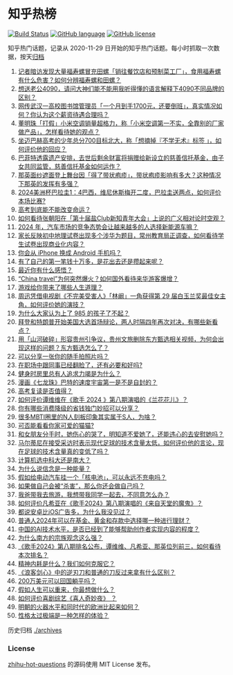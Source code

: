 # 知乎热榜
[![Build Status](https://github.com/ToWeLong/zhihu-hot-questions/workflows/CI/badge.svg)](https://github.com/ToWeLong/zhihu-hot-questions/actions)
[![GitHub language](https://img.shields.io/badge/language-golang-orange.svg)](https://golang.org/)
[![GitHub license](https://img.shields.io/github/license/ToWeLong/zhihu-hot-questions)](https://github.com/ToWeLong/zhihu-hot-questions/blob/main/LICENSE)

知乎热门话题，记录从 2020-11-29 日开始的知乎热门话题。每小时抓取一次数据，按天[归档](./archives)

<!-- BEGIN -->

1. [记者暗访发现大量福寿螺冒充田螺「销往餐饮店和预制菜工厂」，食用福寿螺有什么危害？如何分辨福寿螺和田螺？](https://www.zhihu.com/question/660180885)
1. [想送老公4090，请问大神们能不能用我听得懂的语言解释下4090不同品牌的区别？](https://www.zhihu.com/question/652729281)
1. [网传武汉一高校图书馆管理员「一个月到手1700元，还要倒班」，真实情况如何？你认为这个薪资待遇合理吗？](https://www.zhihu.com/question/660183351)
1. [董明珠「打假」小米空调销量超格力，称「小米空调第一不实，全靠别的厂家做产品」，怎样看待她的观点？](https://www.zhihu.com/question/660250601)
1. [坐迈巴赫高考的少年总分700目标北大，称「想摘掉『不学无术』标签 」，如何评价他的回应？](https://www.zhihu.com/question/659949475)
1. [巴菲特透露遗产安排，去世后剩余财富将捐赠给新设立的慈善信托基金，由子女共同监管，慈善信托基金如何运作？](https://www.zhihu.com/question/660247020)
1. [那英面纱遮面登上舞台因「得了带状疱疹」，带状疱疹影响有多大？这种情况下那英的发挥有多强？](https://www.zhihu.com/question/660244568)
1. [2024美洲杯巴拉圭1：4巴西，维尼休斯梅开二度，巴拉圭送两点，如何评价本场比赛?](https://www.zhihu.com/question/660250406)
1. [高考到底能不能改变命运？](https://www.zhihu.com/question/660076867)
1. [如何看待张朝阳在「第十届盐Club新知青年大会」上说的广义相对论时空观？](https://www.zhihu.com/question/660259122)
1. [2024 年，汽车市场的竞争态势会让越来越多的人选择新能源车嘛？](https://www.zhihu.com/question/660246461)
1. [家长反映初中地理试卷出现多个涉华为题目，常州教育局正调查，如何看待学生试卷出现商业化内容？](https://www.zhihu.com/question/660147159)
1. [你会从 iPhone 换成 Android 手机吗？](https://www.zhihu.com/question/652018528)
1. [有了自己的第一笔钱十万多，是花出去还是攒起来呢？](https://www.zhihu.com/question/660206987)
1. [最近你有什么感悟？](https://www.zhihu.com/question/660165597)
1. [“China travel”为何突然爆火？如何国外看待来华游客爆增？](https://www.zhihu.com/question/659585744)
1. [游戏给你带来了哪些人生道理？](https://www.zhihu.com/question/26956671)
1. [周迅凭借电视剧《不完美受害人》「林阚」一角获得第 29 届白玉兰奖最佳女主角，如何评价她的演技？](https://www.zhihu.com/question/660212148)
1. [为什么大家认为上了 985 的孩子了不起？](https://www.zhihu.com/question/654939134)
1. [拜登和特朗普开始美国大选首场辩论，两人时隔四年再次对决，有哪些新看点？](https://www.zhihu.com/question/660153290)
1. [用「山河破碎」形容贵州引争议‍，贵州文旅删除东方甄选相关视频，为何会出现这样的问题？东方甄选怎么了？](https://www.zhihu.com/question/660244409)
1. [可以分享一张你的随手拍照片吗？](https://www.zhihu.com/question/659279772)
1. [在职场中跟同事已经翻脸了，还有必要和好吗?](https://www.zhihu.com/question/659718260)
1. [健身时房里总有人追求力竭是为什么？](https://www.zhihu.com/question/659815771)
1. [漫画《七龙珠》巴特的速度宇宙第一是不是自封的？](https://www.zhihu.com/question/653721762)
1. [高考复读是否值得？](https://www.zhihu.com/question/660122995)
1. [如何评价谭维维在《歌手 2024 》第八期演唱的《兰花花儿》？](https://www.zhihu.com/question/660214085)
1. [你有哪些消费降级的省钱独门妙招可以分享？](https://www.zhihu.com/question/660206893)
1. [很多MBTI圈里的N人刻板印象其实属于S人，为啥？](https://www.zhihu.com/question/571776696)
1. [可否能看看你家可爱的猫猫?](https://www.zhihu.com/question/443529235)
1. [和女朋友分手时，她伤心的哭了，明知道不爱她了，还能违心的去安慰她吗？](https://www.zhihu.com/question/658136810)
1. [马尔蒂尼在接受采访时表示现代足球的技术含量太低，如何评价他的言论，现在足球的技术含量真的变低了吗？](https://www.zhihu.com/question/660218121)
1. [计算机选中科大还是南大？](https://www.zhihu.com/question/660065278)
1. [为什么说信念是一种能量？](https://www.zhihu.com/question/657233148)
1. [假如给电动汽车挂一个「核电池」，可以永远不充电吗？](https://www.zhihu.com/question/660158838)
1. [如果做自己会被“杀害”，那么你还会做自己吗？](https://www.zhihu.com/question/522636753)
1. [我爸带我去旅游，我想带我同学一起去，不同意怎么办？](https://www.zhihu.com/question/660111791)
1. [如何评价凡希亚在《歌手2024》第八期演唱的《来自天堂的魔鬼》？](https://www.zhihu.com/question/660210595)
1. [都说安卓比iOS广告多，为什么我没见过？](https://www.zhihu.com/question/442661241)
1. [普通人2024年可以在基金、黄金和存款中选择哪一种进行理财？](https://www.zhihu.com/question/658147150)
1. [中国的AI技术水平，是否已经到了能够帮助创作者实现内容的程度？](https://www.zhihu.com/question/660185863)
1. [为什么南方的宗族观念这么强？](https://www.zhihu.com/question/330542822)
1. [《歌手2024》第八期排名公布，谭维维、凡希亚、那英位列前三，如何看待本次排名？](https://www.zhihu.com/question/660215023)
1. [精神内耗是什么？我们如何克服它？](https://www.zhihu.com/question/656656153)
1. [《浪客剑心》中的逆刃刀和普通的刀反过来拿有什么区别？](https://www.zhihu.com/question/33722455)
1. [200万美元可以回国躺平吗？](https://www.zhihu.com/question/659919257)
1. [假如人生可以重来，你最想做什么？](https://www.zhihu.com/question/587642669)
1. [如何评价喜剧综艺《喜人奇妙夜》 ？](https://www.zhihu.com/question/660167638)
1. [明朝的火器水平和同时代的欧洲比起来如何？](https://www.zhihu.com/question/48755464)
1. [性格太过极端是一种怎样的体验？](https://www.zhihu.com/question/264769685)

<!-- END -->

历史归档 [./archives](./archives)


### License
[zhihu-hot-questions](https://github.com/towelong/zhihu-hot-questions) 的源码使用 MIT License 发布。